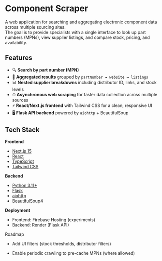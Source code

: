 # Component Scraper

A web application for searching and aggregating electronic component data across multiple sourcing sites.  
The goal is to provide specialists with a single interface to look up part numbers (MPNs), view supplier listings, and compare stock, pricing, and availability.  

## Features

- 🔍 **Search by part number (MPN)**  
- 🧩 **Aggregated results** grouped by `partNumber → website → listings`  
- 📊 **Nested supplier breakdowns** including distributor ID, links, and stock levels  
- ⏱ **Asynchronous web scraping** for faster data collection across multiple sources  
- ⚡ **React/Next.js frontend** with Tailwind CSS for a clean, responsive UI  
- 🖥 **Flask API backend** powered by `aiohttp` + BeautifulSoup  

## Tech Stack

**Frontend**  
- [Next.js 15](https://nextjs.org/)  
- [React](https://react.dev/)  
- [TypeScript](https://www.typescriptlang.org/)  
- [Tailwind CSS](https://tailwindcss.com/)  

**Backend**  
- [Python 3.11+](https://www.python.org/)  
- [Flask](https://flask.palletsprojects.com/)  
- [aiohttp](https://docs.aiohttp.org/)  
- [BeautifulSoup4](https://www.crummy.com/software/BeautifulSoup/)  

**Deployment**  
- Frontend: Firebase Hosting (experiments)  
- Backend: Render (Flask API)  

Roadmap
 
- Add UI filters (stock thresholds, distributor filters)

- Enable periodic crawling to pre-cache MPNs (where allowed)
